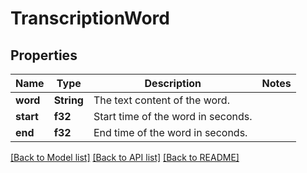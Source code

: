 # TranscriptionWord

## Properties

Name | Type | Description | Notes
------------ | ------------- | ------------- | -------------
**word** | **String** | The text content of the word. | 
**start** | **f32** | Start time of the word in seconds. | 
**end** | **f32** | End time of the word in seconds. | 

[[Back to Model list]](../README.md#documentation-for-models) [[Back to API list]](../README.md#documentation-for-api-endpoints) [[Back to README]](../README.md)


